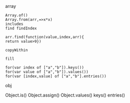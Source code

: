 array

```
Array.of()
Array.from(arr,=>x*x) 
includes
find findIndex

arr.find(function(value,index,arr){
return value>9})

copyWithin

fill

for(var index of ["a","b"]).keys())
for(var value of ["a","b"]).values())
for(var [index,value] of ["a","b"].entries())
```
obj

Object.is()
Object.assign()
Object.values() keys() entries() 
